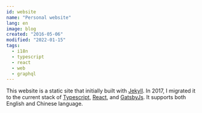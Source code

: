 ```yaml
---
id: website
name: "Personal website"
lang: en
image: blog
created: "2016-05-06"
modified: "2022-01-15"
tags:
  - i18n
  - typescript
  - react
  - web
  - graphql
---
```


This website is a static site that initially built with [Jekyll](https://jekyllrb.com/). In 2017, I migrated it to the current stack of [Typescript](https://www.typescriptlang.org/), [React](https://reactjs.org/), and [GatsbyJs](https://www.gatsbyjs.org/). It supports both English and Chinese language.
